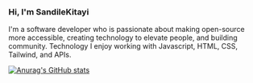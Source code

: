 ### Hi, I'm SandileKitayi

I'm a software developer who is passionate about making open-source more accessible, creating technology to elevate people, and building community. Technology I enjoy working with Javascript, HTML, CSS, Tailwind, and APIs. 

[![Anurag's GitHub stats](https://github-readme-stats.vercel.app/api?username=ksandile)](https://github.com/anuraghazra/github-readme-stats)
